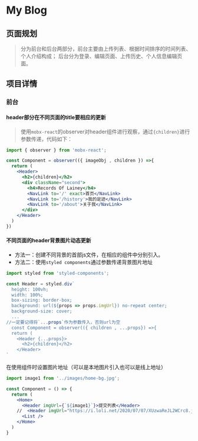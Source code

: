 # My Blog

## 页面规划
> 分为前台和后台两部分，前台主要由上传列表、根据时间排序的时间列表、个人介绍构成；
后台分为登录、编辑页面、上传历史、个人信息编辑页面。

## 项目详情
### 前台
#### header部分在不同页面的title要相应的更新
> 使用`mobx-react`的observer对header组件进行观察，通过`{children}`进行参数传递，代码如下：

```jsx
import { observer } from 'mobx-react';

const Component = observer(({ imageObj , children }) =>{
  return (
    <Header>
      <h2>{children}</h2>
      <div className="second">
        <h4>Records Of Lainey</h4>
        <NavLink to='/' exact>首页</NavLink>
        <NavLink to='/history'>我的足迹</NavLink>
        <NavLink to='/about'>关于我</NavLink>
      </div>
    </Header>
  )
})
```

#### 不同页面的header背景图片动态更新
- 方法一：创建不同背景的首部js文件，在相应的组件中分别引入。
- 方法二：使用`styled components`通过参数传递背景图片地址
```jsx
import styled from 'styled-components';

const Header = styled.div`
  height: 100vh;
  width: 100%;
  box-sizing: border-box;
  background: url(${props => props.imgUrl}) no-repeat center;
  background-size: cover;
  ...
//一定要记得将`...props`作为参数传入，否则url为空
  const Component = observer(({ children , ...props}) =>{
  return (
    <Header {...props}> 
      <h2>{children}</h2>
    </Header>
`
```

在使用组件时设置图片地址（可以是本地图片引入也可以是线上地址）
```jsx
import image1 from '../images/home-bg.jpg';

const Component = () => {
  return (
    <Home>
      <Header imgUrl={`${image1}`}>提交列表</Header>
    //  <Header imgUrl="https://i.loli.net/2020/07/07/XUzwaReJL2WCrc8.jpg" /> 
      <List />
    </Home>
  )
}
```